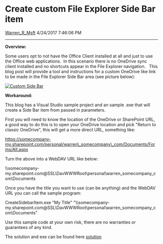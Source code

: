 <div id="page">

# Create custom File Explorer Side Bar item

[Warren\_R\_Msft](https://social.msdn.microsoft.com/profile/Warren_R_Msft)
4/24/2017 7:46:06 PM

-----

<div id="content">

**Overview:**

Some users opt to not have the Office Client installed at all and just
to use the Office web applications.  In this scenario there is no
OneDrive sync client installed and no shortcuts appear in the File
Explorer navigation.   This blog post will provide a tool and
instructions for a custom OneDrive like link to be made in the File
Explorer Side Bar area (see picture below):

[![Custom Side
Bar](https://msdnshared.blob.core.windows.net/media/2017/04/mycustod-300x164.jpg)](https://msdnshared.blob.core.windows.net/media/2017/04/mycustod.jpg)

**Workaround:**

This blog has a Visual Studio sample project and an sample .exe that
will create a Side Bar item from passed in parameters.

First you will need to know the location of the OneDrive or SharePoint
URL, a good way to do this is to open your OneDrive location and pick
"Return to classic OneDrive", this will get a more direct URL, something
like:

https://somecompany-my.sharepoint.com/personal/warren\_somecompany\_com/Documents/Forms/All.aspx

Turn the above into a WebDAV URL like
below:

\\\\somecompany-my.sharepoint.com@SSL\\DavWWWRoot\\personal\\warren\_somecompany\_com\\Documents

Once you have the title you want to use (can be anything) and the WebDAV
URL you can call the sample program:

CreateSidebarItem.exe "My Title"
"\\\\somecompany-my.sharepoint.com@SSL\\DavWWWRoot\\personal\\warren\_somecompany\_com\\Documents"

Use this sample code at your own risk, there are no warranties or
guarantees of any kind.

The solution and exe can be found
here [solution](https://msdnshared.blob.core.windows.net/media/2017/04/CreateSidebarItem.zip)

</div>

</div>
